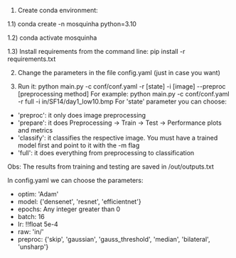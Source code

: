 1) Create conda environment:

1.1) conda create -n mosquinha python=3.10

1.2) conda activate mosquinha

1.3) Install requirements from the command line: pip install -r requirements.txt


2) Change the parameters in the file config.yaml (just in case you want)

5) Run it: python main.py -c conf/conf.yaml -r [state] -i [image] --preproc [preprocessing method]
For example: python main.py -c conf/conf.yaml -r full -i in/SF14/day1_low10.bmp
For 'state' parameter you can choose:
- 'preproc': it only does image preprocessing
- 'prepare': it does Preprocessing -> Train -> Test -> Performance plots and metrics
- 'classify': it classifies the respective image. You must have a trained model first and point to it with the -m flag
- 'full': it does everything from preprocessing to classification

Obs: The results from training and testing are saved in /out/outputs.txt

In config.yaml we can choose the parameters:
- optim: 'Adam'
- model: {'densenet', 'resnet', 'efficientnet'}
- epochs: Any integer greater than 0
- batch: 16
- lr: !!float 5e-4
- raw: 'in/'
- preproc: {'skip', 'gaussian', 'gauss_threshold', 'median', 'bilateral', 'unsharp'}

